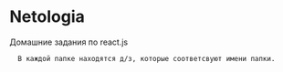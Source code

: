 # Netologia
Домашние задания по react.js
  
    
      
      В каждой папке находятся д/з, которые соответсвуют имени папки.  
      
